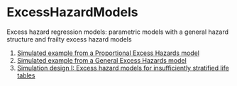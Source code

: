 # ExcessHazardModels
Excess hazard regression models: parametric models with a general hazard structure and frailty excess hazard models

1. [Simulated example from a Proportional Excess Hazards model](https://rpubs.com/FJRubio/GHPH)
2. [Simulated example from a General Excess Hazards model](https://rpubs.com/FJRubio/GHGH)
3. [Simulation design I: Excess hazard models for insufficiently stratified life tables](https://rpubs.com/FJRubio/FGH)
